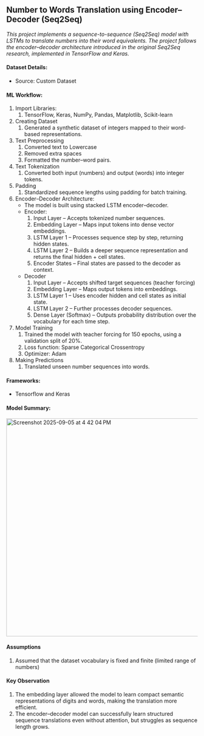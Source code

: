 ## Number to Words Translation using Encoder–Decoder (Seq2Seq)
_This project implements a sequence-to-sequence (Seq2Seq) model with LSTMs to translate numbers into their word equivalents. The project follows the encoder–decoder architecture introduced in the original Seq2Seq research, implemented in TensorFlow and Keras._

#### Dataset Details:
- Source: Custom Dataset 

#### ML Workflow: 
1. Import Libraries: 
    1. TensorFlow, Keras, NumPy, Pandas, Matplotlib, Scikit-learn
2. Creating Dataset 
    1. Generated a synthetic dataset of integers mapped to their word-based representations.
3. Text Preprocessing
    1. Converted text to Lowercase
    2. Removed extra spaces
    3. Formatted the number–word pairs.
4. Text Tokenization
    1. Converted both input (numbers) and output (words) into integer tokens.
5. Padding
    1. Standardized sequence lengths using padding for batch training.
6. Encoder–Decoder Architecture: 
    - The model is built using stacked LSTM encoder–decoder. 
    - Encoder: 
        1. Input Layer – Accepts tokenized number sequences.
        2. Embedding Layer – Maps input tokens into dense vector embeddings.
        3. LSTM Layer 1 – Processes sequence step by step, returning hidden states.
        4. LSTM Layer 2 – Builds a deeper sequence representation and returns the final hidden + cell states.
        5. Encoder States – Final states are passed to the decoder as context.
    - Decoder
        1. Input Layer – Accepts shifted target sequences (teacher forcing)
        2. Embedding Layer – Maps output tokens into embeddings.
        3. LSTM Layer 1 – Uses encoder hidden and cell states as initial state.
        4. LSTM Layer 2 – Further processes decoder sequences.
        5. Dense Layer (Softmax) – Outputs probability distribution over the vocabulary for each time step.
7. Model Training
    1. Trained the model with teacher forcing for 150 epochs, using a validation split of 20%.
    2. Loss function: Sparse Categorical Crossentropy
    3. Optimizer: Adam
8. Making Predictions
    1. Translated unseen number sequences into words.

#### Frameworks:
- Tensorflow and Keras

#### Model Summary:
<img width="753" height="574" alt="Screenshot 2025-09-05 at 4 42 04 PM" src="https://github.com/user-attachments/assets/8f6381ab-39e5-4eeb-b0b5-c3363a103555" />


#### Assumptions
1. Assumed that the dataset vocabulary is fixed and finite (limited range of numbers)

#### Key Observation
1. The embedding layer allowed the model to learn compact semantic representations of digits and words, making the translation more efficient.
2. The encoder–decoder model can successfully learn structured sequence translations even without attention, but struggles as sequence length grows.

